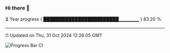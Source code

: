 ### Hi there 👋

⏳ Year progress { ████████████████████████▁▁▁▁▁▁ } 83.20 %

---

⏰ Updated on Thu, 31 Oct 2024 12:26:05 GMT

![Progress Bar CI](https://github.com/liununu/liununu/workflows/Progress%20Bar%20CI/badge.svg)
